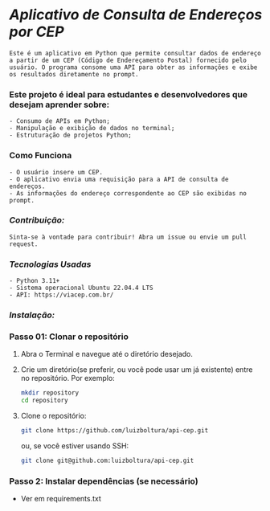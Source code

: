 # *Aplicativo de Consulta de Endereços por CEP*

    Este é um aplicativo em Python que permite consultar dados de endereço a partir de um CEP (Código de Endereçamento Postal) fornecido pelo usuário. O programa consome uma API para obter as informações e exibe os resultados diretamente no prompt.

### Este projeto é ideal para estudantes e desenvolvedores que desejam aprender sobre:

    - Consumo de APIs em Python;
    - Manipulação e exibição de dados no terminal;
    - Estruturação de projetos Python;

### Como Funciona

    - O usuário insere um CEP.
    - O aplicativo envia uma requisição para a API de consulta de endereços.
    - As informações do endereço correspondente ao CEP são exibidas no prompt.

### *Contribuição:*

    Sinta-se à vontade para contribuir! Abra um issue ou envie um pull request.

### *Tecnologias Usadas*

    - Python 3.11+
    - Sistema operacional Ubuntu 22.04.4 LTS
    - API: https://viacep.com.br/

### *Instalação:*

### Passo 01: Clonar o repositório

1. Abra o Terminal e navegue até o diretório desejado.

2. Crie um diretório(se preferir, ou você pode usar um já existente) entre no repositório.
    Por exemplo:

   ```bash
   mkdir repository
   cd repository
    ```

3. Clone o repositório:

    ```bash
   git clone https://github.com/luizboltura/api-cep.git
    ```
   ou, se você estiver usando SSH:

    ```bash
   git clone git@github.com:luizboltura/api-cep.git
    ```

### Passo 2: Instalar dependências (se necessário)

   - Ver em requirements.txt


